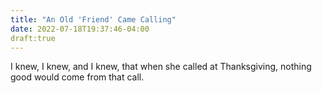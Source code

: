 ```yaml
---
title: "An Old 'Friend' Came Calling"
date: 2022-07-18T19:37:46-04:00
draft:true
---
```



I knew, I knew, and I knew, that when she called at Thanksgiving, nothing good would come from that call. 
